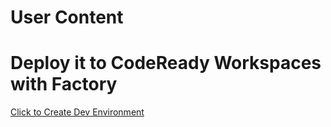 # User Content

# Deploy it to CodeReady Workspaces with Factory

[Click to Create Dev Environment](https://codeready-codeready-workspaces-operator.apps.sandbox.x8i5.p1.openshiftapps.com/f?url=https://github.com/Tomzj01/UserContent-CodeReadyWorkSpaceDemo.git)